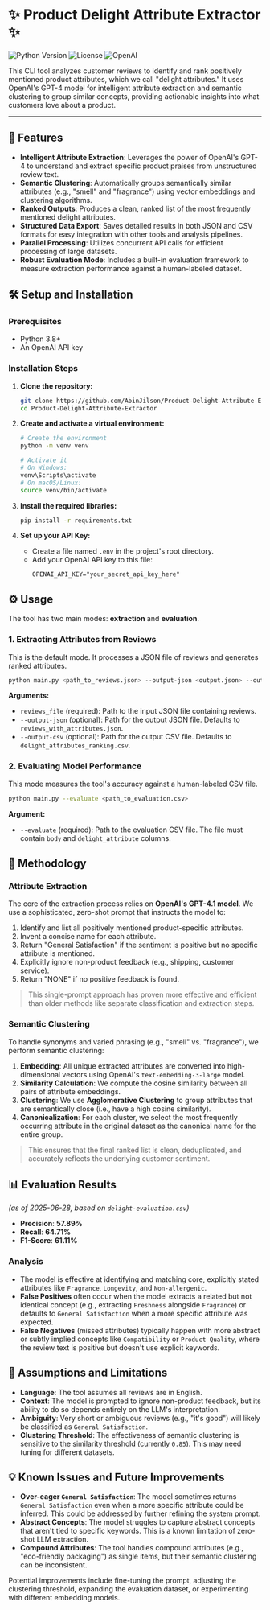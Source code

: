 # ✨ Product Delight Attribute Extractor ✨

![Python Version](https://img.shields.io/badge/python-3.8+-blue.svg)
![License](https://img.shields.io/badge/license-MIT-green.svg)
![OpenAI](https://img.shields.io/badge/OpenAI-412991?style=for-the-badge&logo=openai&logoColor=white)

This CLI tool analyzes customer reviews to identify and rank positively mentioned product attributes, which we call "delight attributes." It uses OpenAI's GPT-4 model for intelligent attribute extraction and semantic clustering to group similar concepts, providing actionable insights into what customers love about a product.

---

## 🚀 Features

- **Intelligent Attribute Extraction**: Leverages the power of OpenAI's GPT-4 to understand and extract specific product praises from unstructured review text.
- **Semantic Clustering**: Automatically groups semantically similar attributes (e.g., "smell" and "fragrance") using vector embeddings and clustering algorithms.
- **Ranked Outputs**: Produces a clean, ranked list of the most frequently mentioned delight attributes.
- **Structured Data Export**: Saves detailed results in both JSON and CSV formats for easy integration with other tools and analysis pipelines.
- **Parallel Processing**: Utilizes concurrent API calls for efficient processing of large datasets.
- **Robust Evaluation Mode**: Includes a built-in evaluation framework to measure extraction performance against a human-labeled dataset.

## 🛠️ Setup and Installation

### Prerequisites
- Python 3.8+
- An OpenAI API key

### Installation Steps

1.  **Clone the repository:**
    ```bash
    git clone https://github.com/AbinJilson/Product-Delight-Attribute-Extractor.git
    cd Product-Delight-Attribute-Extractor
    ```

2.  **Create and activate a virtual environment:**
    ```bash
    # Create the environment
    python -m venv venv
    
    # Activate it
    # On Windows:
    venv\Scripts\activate
    # On macOS/Linux:
    source venv/bin/activate
    ```

3.  **Install the required libraries:**
    ```bash
    pip install -r requirements.txt
    ```

4.  **Set up your API Key:**
    - Create a file named `.env` in the project's root directory.
    - Add your OpenAI API key to this file:
      ```
      OPENAI_API_KEY="your_secret_api_key_here"
      ```

## ⚙️ Usage

The tool has two main modes: **extraction** and **evaluation**.

### 1. Extracting Attributes from Reviews

This is the default mode. It processes a JSON file of reviews and generates ranked attributes.

```bash
python main.py <path_to_reviews.json> --output-json <output.json> --output-csv <output.csv>
```

**Arguments:**
- `reviews_file` (required): Path to the input JSON file containing reviews.
- `--output-json` (optional): Path for the output JSON file. Defaults to `reviews_with_attributes.json`.
- `--output-csv` (optional): Path for the output CSV file. Defaults to `delight_attributes_ranking.csv`.

### 2. Evaluating Model Performance

This mode measures the tool's accuracy against a human-labeled CSV file.

```bash
python main.py --evaluate <path_to_evaluation.csv>
```

**Argument:**
- `--evaluate` (required): Path to the evaluation CSV file. The file must contain `body` and `delight_attribute` columns.

## 🔬 Methodology

### Attribute Extraction

The core of the extraction process relies on **OpenAI's GPT-4.1 model**. We use a sophisticated, zero-shot prompt that instructs the model to:
1.  Identify and list all positively mentioned product-specific attributes.
2.  Invent a concise name for each attribute.
3.  Return "General Satisfaction" if the sentiment is positive but no specific attribute is mentioned.
4.  Explicitly ignore non-product feedback (e.g., shipping, customer service).
5.  Return "NONE" if no positive feedback is found.

> This single-prompt approach has proven more effective and efficient than older methods like separate classification and extraction steps.

### Semantic Clustering

To handle synonyms and varied phrasing (e.g., "smell" vs. "fragrance"), we perform semantic clustering:
1.  **Embedding**: All unique extracted attributes are converted into high-dimensional vectors using OpenAI's `text-embedding-3-large` model.
2.  **Similarity Calculation**: We compute the cosine similarity between all pairs of attribute embeddings.
3.  **Clustering**: We use **Agglomerative Clustering** to group attributes that are semantically close (i.e., have a high cosine similarity).
4.  **Canonicalization**: For each cluster, we select the most frequently occurring attribute in the original dataset as the canonical name for the entire group.

> This ensures that the final ranked list is clean, deduplicated, and accurately reflects the underlying customer sentiment.

## 📊 Evaluation Results

*(as of 2025-06-28, based on `delight-evaluation.csv`)*

- **Precision**: **57.89%**
- **Recall**: **64.71%**
- **F1-Score**: **61.11%**

### Analysis
- The model is effective at identifying and matching core, explicitly stated attributes like `Fragrance`, `Longevity`, and `Non-allergenic`.
- **False Positives** often occur when the model extracts a related but not identical concept (e.g., extracting `Freshness` alongside `Fragrance`) or defaults to `General Satisfaction` when a more specific attribute was expected.
- **False Negatives** (missed attributes) typically happen with more abstract or subtly implied concepts like `Compatibility` or `Product Quality`, where the review text is positive but doesn't use explicit keywords.

## 📝 Assumptions and Limitations

- **Language**: The tool assumes all reviews are in English.
- **Context**: The model is prompted to ignore non-product feedback, but its ability to do so depends entirely on the LLM's interpretation.
- **Ambiguity**: Very short or ambiguous reviews (e.g., "it's good") will likely be classified as `General Satisfaction`.
- **Clustering Threshold**: The effectiveness of semantic clustering is sensitive to the similarity threshold (currently `0.85`). This may need tuning for different datasets.

## 💡 Known Issues and Future Improvements

- **Over-eager `General Satisfaction`**: The model sometimes returns `General Satisfaction` even when a more specific attribute could be inferred. This could be addressed by further refining the system prompt.
- **Abstract Concepts**: The model struggles to capture abstract concepts that aren't tied to specific keywords. This is a known limitation of zero-shot LLM extraction.
- **Compound Attributes**: The tool handles compound attributes (e.g., "eco-friendly packaging") as single items, but their semantic clustering can be inconsistent.

Potential improvements include fine-tuning the prompt, adjusting the clustering threshold, expanding the evaluation dataset, or experimenting with different embedding models.

